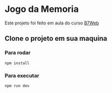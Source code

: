 # Jogo da Memoria

Este projeto foi feito em aula do curso [B7Web](https://b7web.com.br)

## Clone o projeto em sua maquina

### Para rodar

`npm install`

### Para executar

`npm run dev`
